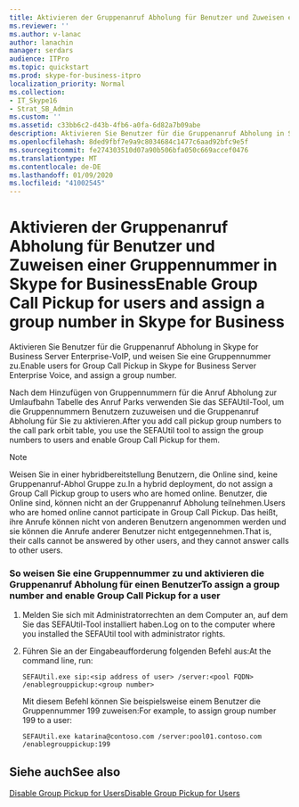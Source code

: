 ```yaml
---
title: Aktivieren der Gruppenanruf Abholung für Benutzer und Zuweisen einer Gruppennummer in Skype for Business
ms.reviewer: ''
ms.author: v-lanac
author: lanachin
manager: serdars
audience: ITPro
ms.topic: quickstart
ms.prod: skype-for-business-itpro
localization_priority: Normal
ms.collection:
- IT_Skype16
- Strat_SB_Admin
ms.custom: ''
ms.assetid: c33bb6c2-d43b-4fb6-a0fa-6d82a7b09abe
description: Aktivieren Sie Benutzer für die Gruppenanruf Abholung in Skype for Business Server Enterprise-VoIP, und weisen Sie eine Gruppennummer zu.
ms.openlocfilehash: 8ded9fbf7e9a9c8034684c1477c6aad92bfc9e5f
ms.sourcegitcommit: fe274303510d07a90b506bfa050c669accef0476
ms.translationtype: MT
ms.contentlocale: de-DE
ms.lasthandoff: 01/09/2020
ms.locfileid: "41002545"
---
```

# <a name="enable-group-call-pickup-for-users-and-assign-a-group-number-in-skype-for-business"></a><span data-ttu-id="dfcf6-103">Aktivieren der Gruppenanruf Abholung für Benutzer und Zuweisen einer Gruppennummer in Skype for Business</span><span class="sxs-lookup"><span data-stu-id="dfcf6-103">Enable Group Call Pickup for users and assign a group number in Skype for Business</span></span>

<span data-ttu-id="dfcf6-104">Aktivieren Sie Benutzer für die Gruppenanruf Abholung in Skype for Business Server Enterprise-VoIP, und weisen Sie eine Gruppennummer zu.</span><span class="sxs-lookup"><span data-stu-id="dfcf6-104">Enable users for Group Call Pickup in Skype for Business Server Enterprise Voice, and assign a group number.</span></span>

<span data-ttu-id="dfcf6-105">Nach dem Hinzufügen von Gruppennummern für die Anruf Abholung zur Umlaufbahn Tabelle des Anruf Parks verwenden Sie das SEFAUtil-Tool, um die Gruppennummern Benutzern zuzuweisen und die Gruppenanruf Abholung für Sie zu aktivieren.</span><span class="sxs-lookup"><span data-stu-id="dfcf6-105">After you add call pickup group numbers to the call park orbit table, you use the SEFAUtil tool to assign the group numbers to users and enable Group Call Pickup for them.</span></span>

> [!NOTE]
> <span data-ttu-id="dfcf6-106">Weisen Sie in einer hybridbereitstellung Benutzern, die Online sind, keine Gruppenanruf-Abhol Gruppe zu.</span><span class="sxs-lookup"><span data-stu-id="dfcf6-106">In a hybrid deployment, do not assign a Group Call Pickup group to users who are homed online.</span></span> <span data-ttu-id="dfcf6-107">Benutzer, die Online sind, können nicht an der Gruppenanruf Abholung teilnehmen.</span><span class="sxs-lookup"><span data-stu-id="dfcf6-107">Users who are homed online cannot participate in Group Call Pickup.</span></span> <span data-ttu-id="dfcf6-108">Das heißt, ihre Anrufe können nicht von anderen Benutzern angenommen werden und sie können die Anrufe anderer Benutzer nicht entgegennehmen.</span><span class="sxs-lookup"><span data-stu-id="dfcf6-108">That is, their calls cannot be answered by other users, and they cannot answer calls to other users.</span></span>

### <a name="to-assign-a-group-number-and-enable-group-call-pickup-for-a-user"></a><span data-ttu-id="dfcf6-109">So weisen Sie eine Gruppennummer zu und aktivieren die Gruppenanruf Abholung für einen Benutzer</span><span class="sxs-lookup"><span data-stu-id="dfcf6-109">To assign a group number and enable Group Call Pickup for a user</span></span>

1. <span data-ttu-id="dfcf6-110">Melden Sie sich mit Administratorrechten an dem Computer an, auf dem Sie das SEFAUtil-Tool installiert haben.</span><span class="sxs-lookup"><span data-stu-id="dfcf6-110">Log on to the computer where you installed the SEFAUtil tool with administrator rights.</span></span>

2. <span data-ttu-id="dfcf6-111">Führen Sie an der Eingabeaufforderung folgenden Befehl aus:</span><span class="sxs-lookup"><span data-stu-id="dfcf6-111">At the command line, run:</span></span>

   ```console
   SEFAUtil.exe sip:<sip address of user> /server:<pool FQDN> /enablegrouppickup:<group number>
   ```

    <span data-ttu-id="dfcf6-112">Mit diesem Befehl können Sie beispielsweise einem Benutzer die Gruppennummer 199 zuweisen:</span><span class="sxs-lookup"><span data-stu-id="dfcf6-112">For example, to assign group number 199 to a user:</span></span>

   ```console
   SEFAUtil.exe katarina@contoso.com /server:pool01.contoso.com /enablegrouppickup:199
   ```

## <a name="see-also"></a><span data-ttu-id="dfcf6-113">Siehe auch</span><span class="sxs-lookup"><span data-stu-id="dfcf6-113">See also</span></span>

[<span data-ttu-id="dfcf6-114">Disable Group Pickup for Users</span><span class="sxs-lookup"><span data-stu-id="dfcf6-114">Disable Group Pickup for Users</span></span>](https://technet.microsoft.com/library/91b06f9e-2840-45a2-bbb3-6a29179b9a9f.aspx)

